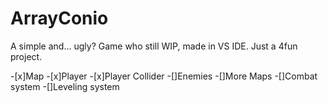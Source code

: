 # ArrayConio
<row>
<p>A simple and... ugly? Game who still WIP, made in VS IDE. Just a 4fun project.</p>

-[x]Map
-[x]Player
-[x]Player Collider
-[]Enemies
-[]More Maps
-[]Combat system
-[]Leveling system

